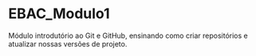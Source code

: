 # EBAC_Modulo1
Módulo introdutório ao Git e GitHub, ensinando como criar repositórios e atualizar nossas versões de projeto.

